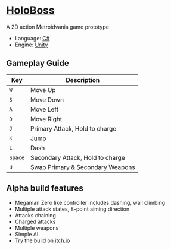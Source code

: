 # [HoloBoss](https://dealoux.itch.io/holoboss)
A 2D action Metroidvania game prototype
- Language: [C#](https://learn.microsoft.com/en-us/dotnet/csharp/)
- Engine: [Unity](https://unity.com/)

## Gameplay Guide

| Key | Description |
|---------|-------------|
| `W` | Move Up |
| `S` | Move Down |
| `A` | Move Left |
| `D` | Move Right |
| `J` | Primary Attack, Hold to charge |
| `K` | Jump |
| `L` | Dash |
| `Space` | Secondary Attack, Hold to charge |
| `U` | Swap Primary & Secondary Weapons |

## Alpha build features
- Megaman Zero like controller includes dashing, wall climbing
- Multiple attack states, 8-point aiming direction
- Attacks chaining
- Charged attacks
- Multiple weapons
- Simple AI
- Try the build on [itch.io](https://dealoux.itch.io/holoboss)
